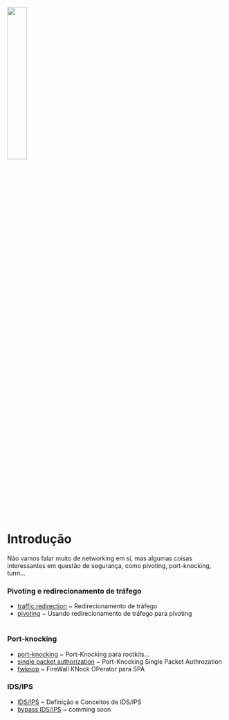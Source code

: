 <img width="30%" src="https://i.imgur.com/ULwPfn3.png"></img>

# Introdução
Não vamos falar muito de networking em sí, mas algumas coisas interessantes em questão de segurança, como pivoting, port-knocking, tunn...

### Pivoting e redirecionamento de tráfego
* [traffic redirection](pivot/tr.md) ~ Redirecionamento de tráfego<br>
* [pivoting](pivot/pivoting.md) ~ Usando redirecionamento de tráfego para pivoting<br><br>

### Port-knocking
* [port-knocking](pknock/pkn.md) ~ Port-Knocking para rootkits...<br>
* [single packet authorization](pknock/spa.md) ~ Port-Knocking Single Packet Authrozation<br>
* [fwknop](pknock/fwknop.md) ~ FireWall KNock OPerator para SPA<br>

### IDS/IPS
* [IDS/IPS](idsips/idsips.md) ~ Definição e Conceitos de IDS/IPS<br>
* [bypass IDS/IPS](idsips/bypass.md) ~ comming soon
